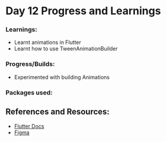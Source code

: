 # Day 12 Progress and Learnings

### Learnings:
- Learnt animations in Flutter
- Learnt how to use TweenAnimationBuilder

### Progress/Builds:
- Experimented with building Animations

### Packages used:


## References and Resources:
- [Flutter Docs](https://docs.flutter.dev/)
- [Figma](https://www.figma.com)
